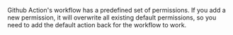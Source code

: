 Github Action's workflow has a predefined set of permissions. If you add a new permission, it will overwrite all existing default permissions, so you need to add the default action back for the workflow to work.